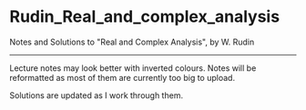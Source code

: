
# Rudin_Real_and_complex_analysis

Notes and Solutions to "Real and Complex Analysis", by W. Rudin

---

Lecture notes may look better with inverted colours. Notes will be reformatted as most of them are currently too big to upload.

Solutions are updated as I work through them.
